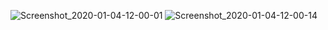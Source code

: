 ![Screenshot_2020-01-04-12-00-01](https://user-images.githubusercontent.com/54838331/71760606-d80e4a80-2ef2-11ea-94e1-6d649a50e72a.png)
![Screenshot_2020-01-04-12-00-14](https://user-images.githubusercontent.com/54838331/71760609-d9d80e00-2ef2-11ea-8ba6-16c0667e8ad8.png)


